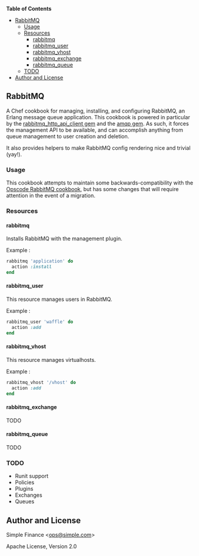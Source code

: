 **Table of Contents**

- [RabbitMQ](#rabbitmq)
	- [Usage](#usage)
	- [Resources](#resources)
		- [rabbitmq](#rabbitmq)
		- [rabbitmq\_user](#rabbitmq\_user)
		- [rabbitmq\_vhost](#rabbitmq\_vhost)
		- [rabbitmq\_exchange](#rabbitmq\_exchange)
		- [rabbitmq\_queue](#rabbitmq\_queue)
	- [TODO](#todo)
- [Author and License](#author-and-license)

## RabbitMQ
A Chef cookbook for managing, installing, and configuring RabbitMQ, an Erlang
message queue application. This cookbook is powered in particular by the
[rabbitmq\_http\_api\_client
gem](https://github.com/ruby-amqp/rabbitmq_http_api_client) and the [amqp
gem](https://github.com/ruby-amqp/amqp). As such, it forces the management API
to be available, and can accomplish anything from queue management to user
creation and deletion.

It also provides helpers to make RabbitMQ config rendering nice and trivial
(yay!).

### Usage
This cookbook attempts to maintain some backwards-compatibility with the
[Opscode RabbitMQ cookbook](https://github.com/opscode-cookbooks/rabbitmq), but
has some changes that will require attention in the event of a migration.

### Resources

#### rabbitmq
Installs RabbitMQ with the management plugin.

Example : 
``` ruby
rabbitmq 'application' do
  action :install
end
```

#### rabbitmq\_user
This resource manages users in RabbitMQ.

Example : 
``` ruby
rabbitmq_user 'waffle' do
  action :add
end
```

#### rabbitmq\_vhost
This resource manages virtualhosts.

Example : 
``` ruby
rabbitmq_vhost '/vhost' do
  action :add
end
```

#### rabbitmq\_exchange
TODO

#### rabbitmq\_queue
TODO

### TODO
* Runit support
* Policies
* Plugins
* Exchanges
* Queues

## Author and License
Simple Finance \<ops@simple.com\>

Apache License, Version 2.0

